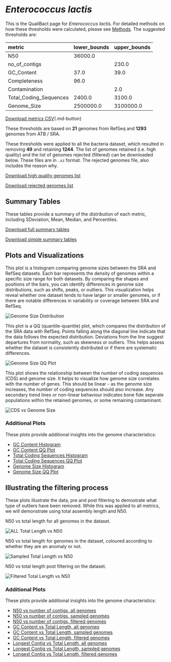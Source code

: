 # *Enterococcus lactis*

This is the QualiBact page for *Enterococcus lactis*. For detailed methods on how these thresholds were calculated, please see [Methods](../../methods.md).
The suggested thresholds are: 

| metric                 | lower_bounds   | upper_bounds   |
|:-----------------------|:---------------|:---------------|
| N50                    | 36000.0        |                |
| no_of_contigs          |                | 230.0          |
| GC_Content             | 37.0           | 39.0           |
| Completeness           | 96.0           |                |
| Contamination          |                | 2.0            |
| Total_Coding_Sequences | 2400.0         | 3100.0         |
| Genome_Size            | 2500000.0      | 3100000.0      |

[Download metrics CSV](Enterococcus_lactis_metrics.csv){.md-button}


These thresholds are based on **21** genomes from RefSeq and **1293** genomes from ATB / SRA.

These thresholds were applied to all the bacteria dataset, which resulted in removing **49** and retaining **1244**.
The list of genomes retained (i.e. high quality) and the list of genomes rejected (filtered) can be downloaded below. These files are in `.xz` format. The rejected genomes file, also includes the reason why.

[Download high quality genomes list](Enterococcus_lactis_high_quality_genomes.csv.xz)


[Download rejected genomes list](Enterococcus_lactis_filtered_out_genomes.csv.xz)



## Summary Tables
These tables provide a summary of the distribution of each metric, including SDeviation, Mean, Median, and Percentiles.

[Download full summary tables](summary.csv)

[Download simple summary tables](selected_summary.csv)

## Plots and Visualizations

This plot is a histogram comparing genome sizes between the SRA and RefSeq datasets. Each bar represents the density of genomes within a specific size range for both datasets. By comparing the shapes and positions of the bars, you can identify differences in genome size distributions, such as shifts, peaks, or outliers. This visualization helps reveal whether one dataset tends to have larger or smaller genomes, or if there are notable differences in variability or coverage between SRA and RefSeq.

![Genome Size Distribution](Genome_Size_refseq_histogram_kde.png)

This plot is a QQ (quantile-quantile) plot, which compares the distribution of the SRA data with RefSeq. Points falling along the diagonal line indicate that the data follows the expected distribution. Deviations from the line suggest departures from normality, such as skewness or outliers. This helps assess whether the dataset is consistently distributed or if there are systematic differences.

![Genome Size QQ Plot](Genome_Size_refseq_qqplot.png)

This plot shows the relationship between the number of coding sequences (CDS) and genome size. It helps to visualize how genome size correlates with the number of genes. This should be linear - as the genome size increases, the number of coding sequences should also increase. Any secondary trend lines or non-linear behaviour indicates bone fide seperate populations within the retained genomes, or some remaining contaminant. 

![CDS vs Genome Size](Enterococcus_lactis_CDS_vs_Genome_Size.png)

### Additional Plots

These plots provide additional insights into the genome characteristics:

- [GC Content Histogram](GC_Content_refseq_histogram_kde.png)
- [GC Content QQ Plot](GC_Content_refseq_qqplot.png)
- [Total Coding Sequences Histogram](Total_Coding_Sequences_refseq_histogram_kde.png)
- [Total Coding Sequences QQ Plot](Total_Coding_Sequences_refseq_qqplot.png)
- [Genome Size Histogram](Genome_Size_refseq_histogram_kde.png)
- [Genome Size QQ Plot](Genome_Size_refseq_qqplot.png)
## Illustrating the filtering process
These plots illustrate the data, pre and post filtering to demostrate what type of outliers have been removed. While this was applied to all metrics, we will demonstrate using total assembly length and N50.

N50 vs total length for all genomes in the dataset.

![ALL Total Length vs N50](Enterococcus_lactis_all_total_length_N50.png)

N50 vs total length for genomes in the dataset, coloured according to whether they are an anomaly or not.

![Sampled Total Length vs N50](Enterococcus_lactis_sample_total_length_N50.png)

N50 vs total length post filtering on the dataset.

![Filtered Total Length vs N50](Enterococcus_lactis_filt_total_length_N50.png)

### Additional Plots

These plots provide additional insights into the genome characteristics:

- [N50 vs number of contigs, all genomes](Enterococcus_lactis_all_N50_number.png)
- [N50 vs number of contigs, sampled genomes](Enterococcus_lactis_sample_N50_number.png)
- [N50 vs number of contigs, filtered genomes](Enterococcus_lactis_filt_N50_number.png)
- [GC Content vs Total Length, all genomes](Enterococcus_lactis_all_total_length_GC_Content.png)
- [GC Content vs Total Length, sampled genomes](Enterococcus_lactis_sample_total_length_GC_Content.png)
- [GC Content vs Total Length, filtered genomes](Enterococcus_lactis_filt_total_length_GC_Content.png)
- [Longest Contig vs Total Length, all genomes](Enterococcus_lactis_all_total_length_longest.png)
- [Longest Contig vs Total Length, sampled genomes](Enterococcus_lactis_sample_total_length_longest.png)
- [Longest Contig vs Total Length, filtered genomes](Enterococcus_lactis_filt_total_length_longest.png)

